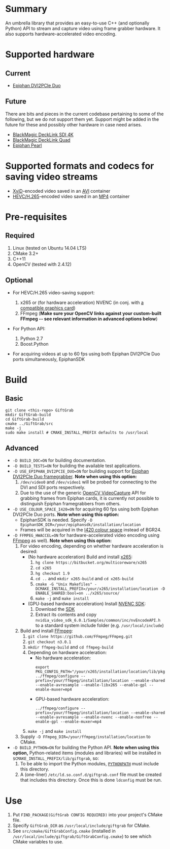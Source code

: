 # Summary

An umbrella library that provides an easy-to-use C++ (and optionally Python) API to stream and capture video using frame grabber hardware. It also supports hardware-accelerated video encoding.

# Supported hardware

## Current

* [Epiphan DVI2PCIe Duo](http://www.epiphan.com/products/dvi2pcie-duo/)

## Future

There are bits and pieces in the current codebase pertaining to some of the following, but we do not support them yet. Support might be added in the future for these and possibly other hardware in case need arises.

* [BlackMagic DeckLink SDI 4K](https://www.blackmagicdesign.com/uk/products/decklink/techspecs/W-DLK-11)
* [BlackMagic DeckLink Quad](https://www.blackmagicdesign.com/uk/products/decklink/techspecs/W-DLK-02)
* [Epiphan Pearl](http://www.epiphan.com/products/pearl/)

# Supported formats and codecs for saving video streams

* [XviD](https://www.xvid.com/)-encoded video saved in an [AVI](https://msdn.microsoft.com/en-us/library/windows/desktop/dd318189(v=vs.85).aspx) container
* [HEVC/H.265](http://www.itu.int/ITU-T/recommendations/rec.aspx?rec=11885)-encoded video saved in an [MP4](http://www.iso.org/iso/catalogue_detail.htm?csnumber=38538) container

# Pre-requisites

## Required

1. Linux (tested on Ubuntu 14.04 LTS)
1. CMake 3.2+
1. C++11
1. OpenCV (tested with 2.4.12)

## Optional

* For HEVC/H.265 video-saving support:

  1. x265 or (for hardware acceleration) NVENC (in conj. with [a compatible graphics card](https://developer.nvidia.com/nvidia-video-codec-sdk))
  1. FFmpeg (__Make sure your OpenCV links against your custom-built FFmpeg -- see relevant information in advanced options below__)

* For Python API:

  1. Python 2.7
  1. Boost.Python

* For acquiring videos at up to 60 fps using both Epiphan DVI2PCIe Duo ports simultaneously, EpiphanSDK

# Build

## Basic

```
git clone <this-repo> GiftGrab
mkdir GiftGrab-build
cd GiftGrab-build
cmake ../GiftGrab/src
make -j
sudo make install # CMAKE_INSTALL_PREFIX defaults to /usr/local
```

## Advanced

* `-D BUILD_DOC=ON` for building documentation.
* `-D BUILD_TESTS=ON` for building the available test applications.
* `-D USE_EPIPHAN_DVI2PCIE_DUO=ON` for building support for [Epiphan DVI2PCIe Duo framegrabber](http://www.epiphan.com/products/dvi2pcie-duo). __Note when using this option:__
   1. `/dev/video0` and `/dev/video1` will be probed for connecting to the DVI and SDI ports respectively.
   1. Due to the use of the generic [OpenCV VideoCapture](http://docs.opencv.org/2.4/modules/highgui/doc/reading_and_writing_images_and_video.html#VideoCapture::VideoCapture%28int%20device%29) API for grabbing frames from Epiphan cards, it is currently not possible to distinguish Epiphan framegrabbers from others.
* `-D USE_COLOUR_SPACE_I420=ON` for acquiring 60 fps using both Epiphan DVI2PCIe Duo ports. __Note when using this option:__
   * EpiphanSDK is needed. Specify `-D EpiphanSDK_DIR=/your/epiphansdk/installation/location`
   * Frames will be acquired in the [I420 colour space](https://wiki.videolan.org/YUV#I420) instead of BGR24.
* `-D FFMPEG_HWACCEL=ON` for hardware-accelerated video encoding using [FFmpeg](https://www.ffmpeg.org/) as well). __Note when using this option:__
   1. For video encoding, depending on whether hardware acceleration is desired:
      * (No hardware acceleration) Build and install [x265](http://x265.org/):
         1. `hg clone https://bitbucket.org/multicoreware/x265`
         1. `cd x265`
         1. `hg checkout 1.9`
         1. `cd ..` and `mkdir x265-build` and `cd x265-build`
         1. `cmake -G "Unix Makefiles" -DCMAKE_INSTALL_PREFIX=/your/x265/installation/location -D ENABLE_SHARED:bool=on ../x265/source/`
         1. `make -j` and `make install`
      * (GPU-based hardware acceleration) Install [NVENC SDK](https://developer.nvidia.com/nvidia-video-codec-sdk):
         1. Download the [SDK](https://developer.nvidia.com/video-sdk-601)
         1. Extract its contents and copy `nvidia_video_sdk_6.0.1/Samples/common/inc/nvEncodeAPI.h` to a standard system include folder (e.g. `/usr/local/include`)
   1. Build and install [FFmpeg](https://www.ffmpeg.org/):
      1. `git clone https://github.com/FFmpeg/FFmpeg.git`
      1. `git checkout n3.0.1`
      1. `mkdir ffmpeg-build` and `cd ffmpeg-build`
      1. Depending on hardware acceleration:
         * No hardware acceleration:
           ```
           export PKG_CONFIG_PATH="/your/x265/installation/location/lib/pkgconfig:$PKG_CONFIG_PATH"
           ../ffmpeg/configure --prefix=/your/ffmpeg/installation/location --enable-shared --enable-avresample --enable-libx265 --enable-gpl --enable-muxer=mp4
           ```
         * GPU-based hardware acceleration:
           ```
           ../ffmpeg/configure --prefix=/your/ffmpeg/installation/location --enable-shared --enable-avresample --enable-nvenc --enable-nonfree --enable-gpl --enable-muxer=mp4
           ```
      1. `make -j` and `make install`
   1. Supply `-D FFmpeg_DIR=/your/ffmpeg/installation/location` to CMake.
* `-D BUILD_PYTHON=ON` for building the Python API. __Note when using this option,__ Python-related items (modules and libraries) will be installed in `$CMAKE_INSTALL_PREFIX/lib/giftgrab`, so:
   1. To be able to import the Python modules, [`PYTHONPATH`](https://docs.python.org/3/using/cmdline.html#envvar-PYTHONPATH) must include this directory.
   1. A (one-liner) `/etc/ld.so.conf.d/giftgrab.conf` file must be created that includes this directory. Once this is done `ldconfig` must be run.

# Use
1. Put `FIND_PACKAGE(GiftGrab CONFIG REQUIRED)` into your project's CMake file.
1. Specify `GiftGrab_DIR` as `/usr/local/include/giftgrab` for CMake.
1. See `src/cmake/GiftGrabConfig.cmake` (installed in `/usr/local/include/giftgrab/GiftGrabConfig.cmake`) to see which CMake variables to use.
